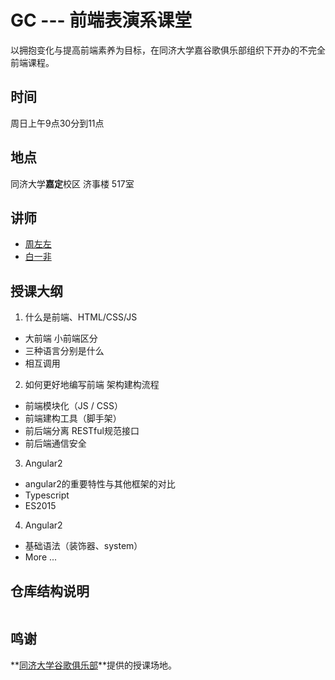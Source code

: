 GC --- 前端表演系课堂
==============
以拥抱变化与提高前端素养为目标，在同济大学嘉谷歌俱乐部组织下开办的不完全前端课程。

## 时间
周日上午9点30分到11点

## 地点
同济大学**嘉定**校区 济事楼 517室

## 讲师
- [周左左](https://github.com/dcalsky)
- [白一非](https://github.com/Softech86)

## 授课大纲

1. 什么是前端、HTML/CSS/JS
 - 大前端 小前端区分
 - 三种语言分别是什么
 - 相互调用

2. 如何更好地编写前端 架构建构流程
 - 前端模块化（JS / CSS）
 - 前端建构工具（脚手架）
 - 前后端分离 RESTful规范接口
 - 前后端通信安全

3. Angular2
 - angular2的重要特性与其他框架的对比
 - Typescript
 - ES2015

4. Angular2
 - 基础语法（装饰器、system）
 - More ...
## 仓库结构说明
```

```
## 鸣谢
**[同济大学谷歌俱乐部](http://sse.tongji.edu.cn/googlecamp)**提供的授课场地。

